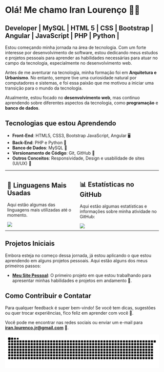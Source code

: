 # Olá! Me chamo Iran Lourenço 👨‍💻
## Developer | MySQL | HTML 5 | CSS | Bootstrap | Angular | JavaScript | PHP | Python | 

Estou começando minha jornada na área de tecnologia. Com um forte interesse por desenvolvimento de software, estou dedicando meus estudos e projetos pessoais para aprender as habilidades necessárias para atuar no campo da tecnologia, especialmente no desenvolvimento web.

Antes de me aventurar na tecnologia, minha formação foi em **Arquitetura e Urbanismo**. No entanto, sempre tive uma curiosidade natural por computadores e sistemas, e foi essa paixão que me motivou a iniciar uma transição para o mundo da tecnologia.

Atualmente, estou focado no **desenvolvimento web**, mas continuo aprendendo sobre diferentes aspectos da tecnologia, como **programação** e **banco de dados**.

## Tecnologias que estou Aprendendo

- **Front-End**: HTML5, CSS3, Bootstrap JavaScript, Angular 🖥️
- **Back-End**:  PHP e Python 🐍
- **Banco de Dados**: MySQL 📂
- **Versionamento de Código**: Git, GitHub 🌱
- **Outros Conceitos**: Responsividade, Design e usabilidade de sites (UI/UX) 🎨
<table>
  <tr>
    <td>
      <h2>📌 Linguagens Mais Usadas</h2>
      <p>Aqui estão algumas das linguagens mais utilizadas até o momento.</p>
      <img src="https://github-readme-stats.vercel.app/api/top-langs/?username=Iranlsjr&langs_count=6&theme=radical" />
    </td>
    <td>
      <h2>📊 Estatísticas no GitHub</h2>
      <p>Aqui estão algumas estatísticas e informações sobre minha atividade no GitHub:</p>
      <img src="https://github-readme-stats.vercel.app/api?username=Iranlsjr&show_icons=true&count_private=true&hide_title=true&theme=radical" />
    </td>
  </tr>
</table>

## Projetos Iniciais
Embora esteja no começo dessa jornada, já estou aplicando o que estou aprendendo em alguns projetos pessoais. Aqui estão alguns dos meus primeiros passos:

- **[Meu Site Pessoal](https://iranlsjr.github.io/portfolio/)**: O primeiro projeto em que estou trabalhando para apresentar minhas habilidades e projetos em andamento 🔧.


## Como Contribuir e Contatar

Para qualquer feedback é super bem-vindo! Se você tem dicas, sugestões ou quer trocar experiências, fico feliz em aprender com você 🤝.

Você pode me encontrar nas redes sociais ou enviar um e-mail para **iran.lourenco.jr@gmail.com** 📩.

<picture>
  <source media="(prefers-color-scheme: dark)" srcset="https://raw.githubusercontent.com/Iranlsjr/Iranlsjr/output/github-contribution-grid-snake-dark.svg">
  <source media="(prefers-color-scheme: light)" srcset="https://raw.githubusercontent.com/Iranlsjr/Iranlsjr/output/github-contribution-grid-snake.svg">
  <img alt="github contribution grid snake animation" src="https://raw.githubusercontent.com/Iranlsjr/Iranlsjr/output/github-contribution-grid-snake.svg">
</picture>
